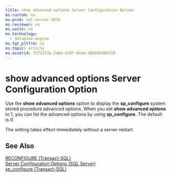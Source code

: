 ```yaml
---
title: show advanced options Server Configuration Option
ms.custom: na
ms.prod: sql-server-2016
ms.reviewer: na
ms.suite: na
ms.technology: 
  - database-engine
ms.tgt_pltfrm: na
ms.topic: article
ms.assetid: 7572372a-24b6-428f-84ae-48560430b159
---
```

# show advanced options Server Configuration Option
  Use the **show advanced options** option to display the **sp_configure** system stored procedure advanced options. When you set **show advanced options** to 1, you can list the advanced options by using **sp_configure**. The default is 0.  
  
 The setting takes effect immediately without a server restart.  
  
## See Also  
 [RECONFIGURE &#40;Transact-SQL&#41;](../Topic/RECONFIGURE%20\(Transact-SQL\).md)   
 [Server Configuration Options &#40;SQL Server&#41;](../../Topics/TopicNameNotContainA/Server-Configuration-Options--SQL-Server-.md)   
 [sp_configure &#40;Transact-SQL&#41;](../Topic/sp_configure%20\(Transact-SQL\).md)  
  
  